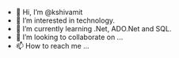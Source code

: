 - 👋 Hi, I’m @kshivamit
- 👀 I’m interested in technology.
- 🌱 I’m currently learning .Net, ADO.Net and SQL.
- 💞️ I’m looking to collaborate on ...
- 📫 How to reach me ...

<!---
kshivamit/kshivamit is a ✨ special ✨ repository because its `README.md` (this file) appears on your GitHub profile.
You can click the Preview link to take a look at your changes.
--->

